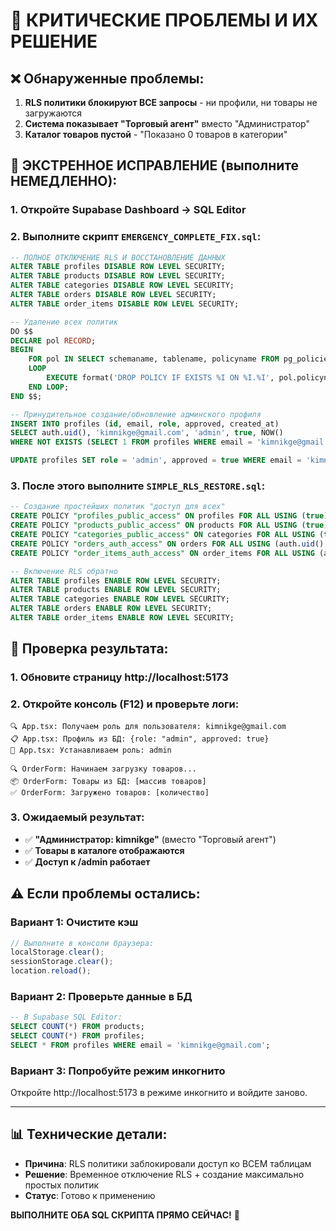 # 🚨 КРИТИЧЕСКИЕ ПРОБЛЕМЫ И ИХ РЕШЕНИЕ

## ❌ Обнаруженные проблемы:
1. **RLS политики блокируют ВСЕ запросы** - ни профили, ни товары не загружаются
2. **Система показывает "Торговый агент"** вместо "Администратор"
3. **Каталог товаров пустой** - "Показано 0 товаров в категории"

## 🔧 ЭКСТРЕННОЕ ИСПРАВЛЕНИЕ (выполните НЕМЕДЛЕННО):

### 1. Откройте Supabase Dashboard → SQL Editor
### 2. Выполните скрипт `EMERGENCY_COMPLETE_FIX.sql`:

```sql
-- ПОЛНОЕ ОТКЛЮЧЕНИЕ RLS И ВОССТАНОВЛЕНИЕ ДАННЫХ
ALTER TABLE profiles DISABLE ROW LEVEL SECURITY;
ALTER TABLE products DISABLE ROW LEVEL SECURITY; 
ALTER TABLE categories DISABLE ROW LEVEL SECURITY;
ALTER TABLE orders DISABLE ROW LEVEL SECURITY;
ALTER TABLE order_items DISABLE ROW LEVEL SECURITY;

-- Удаление всех политик
DO $$ 
DECLARE pol RECORD;
BEGIN
    FOR pol IN SELECT schemaname, tablename, policyname FROM pg_policies WHERE schemaname = 'public'
    LOOP
        EXECUTE format('DROP POLICY IF EXISTS %I ON %I.%I', pol.policyname, pol.schemaname, pol.tablename);
    END LOOP;
END $$;

-- Принудительное создание/обновление админского профиля
INSERT INTO profiles (id, email, role, approved, created_at) 
SELECT auth.uid(), 'kimnikge@gmail.com', 'admin', true, NOW()
WHERE NOT EXISTS (SELECT 1 FROM profiles WHERE email = 'kimnikge@gmail.com');

UPDATE profiles SET role = 'admin', approved = true WHERE email = 'kimnikge@gmail.com';
```

### 3. После этого выполните `SIMPLE_RLS_RESTORE.sql`:

```sql
-- Создание простейших политик "доступ для всех"
CREATE POLICY "profiles_public_access" ON profiles FOR ALL USING (true);
CREATE POLICY "products_public_access" ON products FOR ALL USING (true);
CREATE POLICY "categories_public_access" ON categories FOR ALL USING (true);
CREATE POLICY "orders_auth_access" ON orders FOR ALL USING (auth.uid() IS NOT NULL);
CREATE POLICY "order_items_auth_access" ON order_items FOR ALL USING (auth.uid() IS NOT NULL);

-- Включение RLS обратно
ALTER TABLE profiles ENABLE ROW LEVEL SECURITY;
ALTER TABLE products ENABLE ROW LEVEL SECURITY;
ALTER TABLE categories ENABLE ROW LEVEL SECURITY; 
ALTER TABLE orders ENABLE ROW LEVEL SECURITY;
ALTER TABLE order_items ENABLE ROW LEVEL SECURITY;
```

## 🚀 Проверка результата:

### 1. Обновите страницу http://localhost:5173
### 2. Откройте консоль (F12) и проверьте логи:
```
🔍 App.tsx: Получаем роль для пользователя: kimnikge@gmail.com
📋 App.tsx: Профиль из БД: {role: "admin", approved: true}
🎯 App.tsx: Устанавливаем роль: admin

🔍 OrderForm: Начинаем загрузку товаров...
📦 OrderForm: Товары из БД: [массив товаров]
✅ OrderForm: Загружено товаров: [количество]
```

### 3. Ожидаемый результат:
- ✅ **"Администратор: kimnikge"** (вместо "Торговый агент")
- ✅ **Товары в каталоге отображаются**
- ✅ **Доступ к /admin работает**

## ⚠️ Если проблемы остались:

### Вариант 1: Очистите кэш
```javascript
// Выполните в консоли браузера:
localStorage.clear();
sessionStorage.clear();
location.reload();
```

### Вариант 2: Проверьте данные в БД
```sql
-- В Supabase SQL Editor:
SELECT COUNT(*) FROM products;
SELECT COUNT(*) FROM profiles;
SELECT * FROM profiles WHERE email = 'kimnikge@gmail.com';
```

### Вариант 3: Попробуйте режим инкогнито
Откройте http://localhost:5173 в режиме инкогнито и войдите заново.

---

## 📊 Технические детали:
- **Причина**: RLS политики заблокировали доступ ко ВСЕМ таблицам
- **Решение**: Временное отключение RLS + создание максимально простых политик
- **Статус**: Готово к применению

**ВЫПОЛНИТЕ ОБА SQL СКРИПТА ПРЯМО СЕЙЧАС!** 🎯
